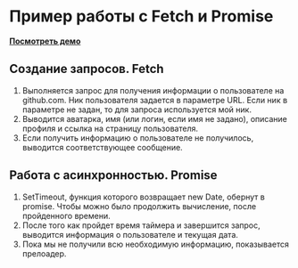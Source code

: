# Пример работы с Fetch и Promise
__[Посмотреть демо](https://agatta17.github.io/fetch-promise/?username=agatta17)__

## Создание запросов. Fetch
1. Выполняется запрос для получения информации о пользователе на github.com. Ник пользователя задается в параметре URL. Если ник в параметре не задан, то для запроса используется мой ник.
2. Выводится аватарка, имя (или логин, если имя не задано), описание профиля и ссылка на страницу пользователя.
3. Если получить информацию о пользователе не получилось, выводится соответствующее сообщение.

## Работа с асинхронностью. Promise
1. SetTimeout, функция которого возвращает new Date, обернут в promise. Чтобы можно было продолжить вычисление, после пройденного времени.
2. После того как пройдет время таймера и завершится запрос, выводится информация о пользователе и текущая дата. 
3. Пока мы не получили всю необходимую информацию, показывается прелоадер.
